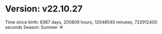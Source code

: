 # Version: v22.10.27
Time since birth: 8367 days, 200809 hours, 12048540 minutes, 722912400 seconds
Season: Summer ☀️
